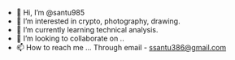 - 👋 Hi, I’m @santu985
- 👀 I’m interested in crypto, photography, drawing.
- 🌱 I’m currently learning technical analysis.
- 💞️ I’m looking to collaborate on ..
- 📫 How to reach me ...  Through email - ssantu386@gmail.com

<!---
santu985/santu985 is a ✨ special ✨ repository because its `README.md` (this file) appears on your GitHub profile.
You can click the Preview link to take a look at your changes.
--->

